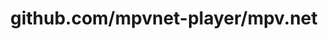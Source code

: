 ---
layout: post
title: github.com/mpvnet-player/mpv.net
categories: link
tags: [انگلیسی, گیت‌هاب, برنامه‌نویسی]
---